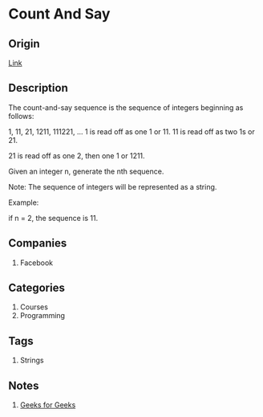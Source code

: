 # Count And Say

## Origin

[Link](https://www.interviewbit.com/problems/count-and-say/)

## Description

The count-and-say sequence is the sequence of integers beginning as follows:

1, 11, 21, 1211, 111221, ...
1 is read off as one 1 or 11.
11 is read off as two 1s or 21.

21 is read off as one 2, then one 1 or 1211.

Given an integer n, generate the nth sequence.

Note: The sequence of integers will be represented as a string.

Example:

if n = 2,
the sequence is 11.

## Companies

1. Facebook

## Categories

1. Courses
1. Programming

## Tags

1. Strings

## Notes

1. [Geeks for Geeks](http://www.geeksforgeeks.org/look-and-say-sequence/)